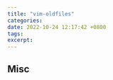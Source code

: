 ```yaml
---
title: "vim-oldfiles"
categories: 
date: 2022-10-24 12:17:42 +0800
tags: 
excerpt: 
---
```













## Misc



